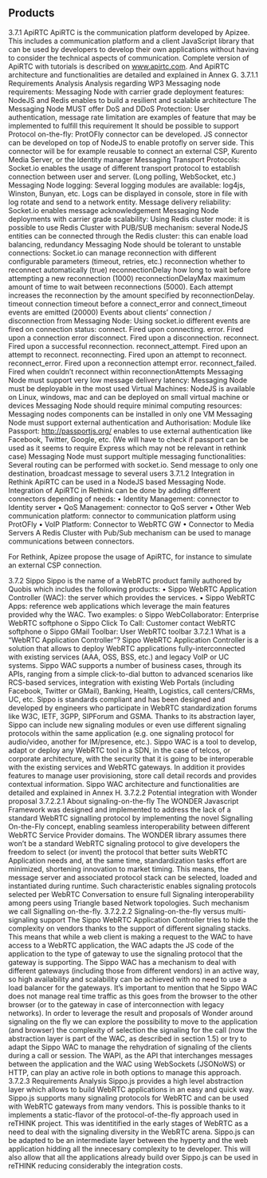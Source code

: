 ## Products

3.7.1	ApiRTC
ApiRTC is the communication platform developed by Apizee. This includes a communication platform and a client JavaScript library that can be used by developers to develop their own applications without having to consider the technical aspects of communication. Complete version of ApiRTC with tutorials is described on www.apirtc.com. And ApiRTC architecture and functionalities are detailed and explained in Annex G.
3.7.1.1	Requirements Analysis
Analysis regarding WP3 Messaging node requirements:
Messaging Node with carrier grade deployment features: NodeJS and Redis enables to build a resilient and scalable architecture
The Messaging Node MUST offer DoS and DDoS Protection: User authentication, message rate limitation are examples of feature that may be implemented to fulfill this requirement
It should be possible to support Protocol on-the-fly:
ProtOFly connector can be developed. JS connector can be developed on top of NodeJS to enable protofly on server side. This connector will be for example reusable to connect an external CSP, Kurento Media Server, or the Identity manager
Messaging Transport Protocols:
Socket.io enables the usage of different transport protocol to establish connection between user and server. (Long polling, WebSocket, etc.)
Messaging Node logging:
Several logging modules are available: log4js, Winston, Bunyan, etc. Logs can be displayed in console, store in file with log rotate and send to a network entity. 
Message delivery reliability: Socket.io enables message acknowledgement
Messaging Node deployments with carrier grade scalability:
Using Redis cluster mode: it is possible to use Redis Cluster with PUB/SUB mechanism: several NodeJS entities can be connected through the Redis cluster: this can enable load balancing, redundancy
Messaging Node should be tolerant to unstable connections:
Socket.io can manage reconnection with different configurable parameters (timeout, retries, etc.) reconnection whether to reconnect automatically (true)
reconnectionDelay how long to wait before attempting a new reconnection (1000) reconnectionDelayMax maximum amount of time to wait between reconnections (5000). Each attempt increases the reconnection by the amount specified by reconnectionDelay. timeout connection timeout before a connect_error and connect_timeout events are emitted (20000)
Events about clients’ connection / disconnection from Messaging Node:
Using socket.io different events are fired on connection status: connect. Fired upon connecting. error. Fired upon a connection error disconnect. Fired upon a disconnection. reconnect. Fired upon a successful reconnection. reconnect_attempt. Fired upon an attempt to reconnect. reconnecting. Fired upon an attempt to reconnect. reconnect_error. Fired upon a reconnection attempt error. reconnect_failed. Fired when couldn’t reconnect within reconnectionAttempts
Messaging Node must support very low message delivery latency:
Messaging Node must be deployable in the most used Virtual Machines: NodeJS is available on Linux, windows, mac and can be deployed on small virtual machine or devices
Messaging Node should require minimal computing resources: Messaging nodes components can be installed in only one VM
Messaging Node must support external authentication and Authorisation: Module like Passport: http://passportjs.org/ enables to use external authentication like Facebook, Twitter, Google, etc. (We will have to check if passport can be used as it seems to require Express which may not be relevant in rethink case)
Messaging Node must support multiple messaging functionalities: Several routing can be performed with socket.io. Send message to only one destination, broadcast message to several users
3.7.1.2	Integration in Rethink
ApiRTC can be used in a NodeJS based Messaging Node.
Integration of ApiRTC in Rethink can be done by adding different connectors depending of needs:
•	Identity Management: connector to Identity server
•	QoS Management: connector to QoS server
•	Other Web communication platform: connector to communication platform using ProtOFly 
•	VoIP Platform: Connector to WebRTC GW
•	Connector to Media Servers
A Redis Cluster with Pub/Sub mechanism can be used to manage communications between connectors.
 
For Rethink, Apizee propose the usage of ApiRTC, for instance to simulate an external CSP connection.

3.7.2	 Sippo
Sippo is the name of a WebRTC product family authored by Quobis which includes the following products: 
•	Sippo WebRTC Application Controller (WAC): the server which provides the services. 
•	Sippo WebRTC Apps: reference web applications which leverage the main features provided why the WAC. Two examples:
o	Sippo WebCollaborator: Enterprise WebRTC softphone 
o	Sippo Click To Call: Customer contact WebRTC softphone
o	Sippo GMail Toolbar: User WebRTC toolbar
3.7.2.1	What is a “WebRTC Application Controller”?
Sippo WebRTC Application Controller is a solution that allows to deploy WebRTC applications fully-interconnected with existing services (AAA, OSS, BSS, etc.) and legacy VoIP or UC systems.
Sippo WAC supports a number of business cases, through its APIs, ranging from a simple click-to-dial button to advanced scenarios like RCS-based services, integration with existing Web Portals (including Facebook, Twitter or GMail), Banking, Health, Logistics, call centers/CRMs, UC, etc.
Sippo is standards compliant and has been designed and developed by engineers who participate in WebRTC standardization forums like W3C, IETF, 3GPP, SIPForum and GSMA. Thanks to its abstraction layer, Sippo can include new signaling modules or even use different signaling protocols within the same application (e.g. one signaling protocol for audio/video, another for IM/presence, etc.).
Sippo WAC is a tool to develop, adapt or deploy any WebRTC tool in a SDN, in the case of telcos, or corporate architecture, with the security that it is going to be interoperable with the existing services and WebRTC gateways. In addition it provides features to manage user provisioning, store call detail records and provides contextual information.
Sippo WAC architecture and functionalities are detailed and explained in Annex H.
3.7.2.2	Potential integration with Wonder proposal
3.7.2.2.1	About signaling-on-the-fly
The WONDER Javascript Framework was designed and implemented to address the lack of a standard WebRTC signalling protocol by implementing the novel Signalling On-the-Fly concept, enabling seamless interoperability between different WebRTC Service Provider domains.
The WONDER library assumes there won’t be a standard WebRTC signaling protocol to give developers the freedom to select (or invent) the protocol that better suits WebRTC Application needs and, at the same time, standardization tasks effort are minimized, shortening innovation to market timing. This means, the message server and associated protocol stack can be selected, loaded and instantiated during runtime. Such characteristic enables signaling protocols selected per WebRTC Conversation to ensure full Signaling interoperability among peers using Triangle based Network topologies. Such mechanism we call Signalling on-the-fly.
3.7.2.2.2	Signaling-on-the-fly versus multi-signaling support
The Sippo WebRTC Application Controller tries to hide the complexity on vendors thanks to the support of different signaling stacks. This means that while a web client is making a request to the WAC to have access to a WebRTC application, the WAC adapts the JS code of the application to the type of gateway to use the signaling protocol that the gateway is supporting.
The Sippo WAC has a mechanism to deal with different gateways (including those from different vendors) in an active way, so high availability and scalability can be achieved with no need to use a load balancer for the gateways. It’s important to mention that he Sippo WAC does not manage real time traffic as this goes from the browser to the other browser (or to the gateway in case of interconnection with legacy networks).
In order to leverage the result and proposals of Wonder around signaling on the fly we can explore the possibility to move to the application (and browser) the complexity of selection the signaling for the call (now the abstraction layer is part of the WAC, as described in section 1.5) or try to adapt the Sippo WAC to manage the rehydration of signaling of the clients during a call or session.
The WAPI, as the API that interchanges messages between the application and the WAC using WebSockets (JSONoWS) or HTTP, can play an active role in both options to manage this approach.
3.7.2.3	Requirements Analysis
Sippo.js provides a high level abstraction layer which allows to build WebRTC applications in an easy and quick way. Sippo.js supports many signaling protocols for WebRTC and can be used with WebRTC gateways from many vendors. This is possible thanks to it implements a static-flavor of the protocol-of-the-fly approach used in reTHINK project. This was identitified in the early stages of WebRTC as a need to deal with the signaling diversity in the WebRTC arena. Sippo.js can be adapted to be an intermediate layer between the hyperty and the web application hidding all the innecesary complexity to te developer. This will also allow that all the applications already build over Sippo.js can be used in reTHINK reducing considerably the integration costs.
